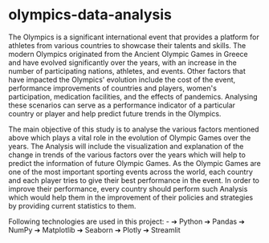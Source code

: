 # olympics-data-analysis
The Olympics is a significant international event that provides a platform for athletes from various 
countries to showcase their talents and skills. The modern Olympics originated from the Ancient 
Olympic Games in Greece and have evolved significantly over the years, with an increase in the number 
of participating nations, athletes, and events. Other factors that have impacted the Olympics' evolution 
include the cost of the event, performance improvements of countries and players, women's 
participation, medication facilities, and the effects of pandemics. Analysing these scenarios can serve 
as a performance indicator of a particular country or player and help predict future trends in the 
Olympics.

The main objective of this study is to analyse the various factors mentioned above which plays a vital 
role in the evolution of Olympic Games over the years. The Analysis will include the visualization and 
explanation of the change in trends of the various factors over the years which will help to predict the 
information of future Olympic Games. As the Olympic Games are one of the most important sporting 
events across the world, each country and each player tries to give their best performance in the event.
In order to improve their performance, every country should perform such Analysis which would help 
them in the improvement of their policies and strategies by providing current statistics to them.

Following technologies are used in this project: -
➔ Python
➔ Pandas
➔ NumPy
➔ Matplotlib
➔ Seaborn
➔ Plotly
➔ Streamlit
